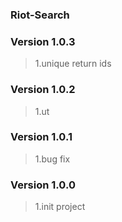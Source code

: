 ### Riot-Search

### Version 1.0.3
> 1.unique return ids

### Version 1.0.2
> 1.ut

### Version 1.0.1
> 1.bug fix

### Version 1.0.0
> 1.init project
